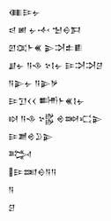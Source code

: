 <div class='block'>
<div class='line'>𒈪𒄿𒉡</div>
<div class='line'>𒁀 𒅖 𒉡𒋾 𒈠𒀪𒁕</div>
<div class='line'>𒇻𒀬𒈨𒌍 𒉌𒋫𒉺𒀾</div>
<div class='line'>𒋗𒉡 𒀀𒈾 𒆳𒋙𒉡 𒄿𒋫𒋫𒆪</div>
<div class='line'>𒀀𒉌𒉡 𒀀𒉌𒃻</div>
<div class='line'>𒄿𒋛𒌋𒌋 𒌦𒈨𒌍𒋙𒉡</div>
<div class='line'>𒊭 𒀀𒈾 𒆳𒌵 𒄴𒇷𒄣𒉌</div>
<div class='line'>𒄿𒋢𒄴𒊒𒉌</div>
<div class='line'>𒅋</div>
<div class='line'>𒄿𒌅𒀪𒀀𒀀</div>
<div class='line'>𒀀</div>
<div class='line'>𒆪</div>
</div>